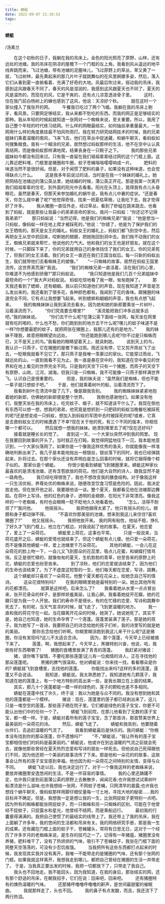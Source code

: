 ```yaml
---
title: 蜻蜓
date: 2022-09-07 21:10:53
tags:
---
```


#### 蜻蜓
/汤素兰

　　在这个初秋的日子，我躺在我的吊床上。金色的阳光照亮了原野，山林，还有远处的池塘。我的吊床在阴凉的屋檐下一个门框的左上角。我看到风从遥远的地平线奔跳而来，飞过池塘，带有池塘的泥腥味儿，飞过原野上的草丛，草又黄了一层，飞过树林，最先黄起来的那几片叶子就跳舞似的在风里婀娜多姿，然后，落入它们从春到夏一直俯看着、充满了好奇的大地。风最后吹过来，摇动我的吊床，我感到这风跟春天不同了，春天的风是湿润的，我感到这风跟夏天也不同了，夏天的风是温热的，而现在的风，它是干爽的，还有点儿凉意透进骨子里。
　　这时，住在我门前白杨树上的蝉也感到了这风，他说：天凉好个秋。
　　就在这时一个家伙撞入了我张开的网。
　　午餐我已吃过了两个飞蛾。我躺在我的吊床上剔牙，看风景。只要网足够结实，我从来都不愁吃的东西。而我的网正是足够结实的那种。我从年轻的时候起就知道一张网对一个蜘蛛来说，至关重要。所以，我用了自己整个年轻的时代练习结网。什么样的网眼最结实，如何抽丝承重量最大，一张网用什么样的角度悬挂最不怕风吹雨打。我在努力研究结网技术的时候，我的兄弟姐妹们乘着温暖的南风，飞来飞去，他们在草丛中捉迷藏，和蜗牛聊天，看蚂蚁如何搜集粮食。我有一个糊涂的兄弟，居然想过蚂蚁那样的生活，他不在空中认认真真结网，而是像蚂蚁那样满地爬，结果丧身在一只鞋子之下。
　　我的那些兄弟姐妹如今都没有回来过。只有我一直留在我们祖祖辈辈结过网的这个门框上面。这儿靠近肥料堆，门框里是猪圈和牛圈，蚊子苍蝇嗡嗡嘤嘤响成一片。
　　肥料的味道当然不是很好闻。但是，对于闻惯了肥料的鼻子，如果没有这种味道，也会觉得缺点儿什么。
　　这是我多年前说过的话，当时是在我一个妹妹的婚礼上。她把网结在池塘边的蒲公英丛里，她结婚的时候，蒲公英正开花。那是我第一次离开我们祖祖辈辈的住宅，到外面的阳光中去看看。阳光在头顶上，晃得我有点儿头昏眼花，虽然是春天，但那天来参加婚礼的蜗牛说，我有点儿中暑的症状。“还是春天，你怎么就中暑了呢?”他觉得奇怪，找来一把夏枯草根，让我吃下去，我才觉得好了许多。
　　我从猪圈一直往外走，经过草丛，看到了蚱蜢在跳来跳去，也看到了蚂蚁，就是那些让我最小的弟弟丧命的家伙。我问一只蚂蚁：“你还记不记得我弟弟?”
　　那只蚂蚁说：“当然记得，他是我们的蜘蛛兄弟!”我说：“他是想当一只蚂蚁，像蚂蚁一样在地上爬才被踩死的。”他说：“你错了，他是为了保护我们的女王牺牲的。那天是女王的婚礼。蚂蚁女王的婚礼上，蚂蚁们都飞到空中去，然后再把女王从空中抓回来，咬断她的翅膀，把她拖回到洞中去。我们拖不动我们的女王，蜘蛛兄弟就来帮忙，他说他的力气大。他和我们的女王也是好朋友。就在这个时候，一只脚踩下来了，你的兄弟就用自己的身体挡住了我们的女王。你的兄弟死了，但我们的女王活着。我们的女王一直还在我们王国当蚁后。每一只新的蚂蚁出生，我们就带他们去看蜘蛛王的塑像。”
　　“一只蜘蛛的故事，居然在蚂蚁王国里流传。这世界真荒唐!”我说。
　　“我们的蜘蛛兄弟一直活着，活在我们的心里，你难道不为他感到骄傲?”那只蚂蚁说。
　　“我只知道他是我们几百个兄弟姐妹中最短命的一个!”我大声对蚂蚁说。
蚂蚁吃惊地看了我一眼，匆匆跑掉了。
　　那天我还看到了蟋蟀，还有蝈蝈。我以前只知道他们的声音。现在我知道了声音是怎么发出来的。我还看到了很多花，各种颜色都有。我闻到了花的香味。跟猪圈的味道完全不同，它有点让我想要飞起来。听到蟋蟀和蝈蝈的声音，我也有点想飞起来。
　　我的蜘蛛妹妹让我到溪流去看水。因为她和她的新郎要乘坐一片树叶，沿着溪流而下。
　　“你们究竟要去哪里?”
　　“溪流能把我们冲多远就多远吧。”我的妹妹说。
　　“你们去干什么呢?在蒲公英下面结一张网，每天坐在网里就有吃的喝的，什么也不愁，你们跑到别的地方去干什么呢?哪儿的蚊子味道不是一样?你想要最肥的蚊子，就把网张在猪圈上，我那儿还有的是地方。”
　　我的妹妹不理我，故意把眼睛望向远处。
　　“你还能跑到哪儿去呢?你不过是只蜘蛛而已，又不是天上的鸟。”我看她的眼睛望着天上，就讽刺她。
　　说到天上的鸟，我认识一只燕子，它在猪圈的屋檐下躲过雨。雨还没有停，它又剪开雨丝飞了出去，一眨眼我就看不见它了。那只燕子是我唯一羡慕过的家伙。它能穿过雨丝，飞越远处的山，一直到我看不见为止。我一直是悬在空中的，我知道在空中看见的世界和在地上看见的世界完全不同。只是我的天空下只有一个猪圈，而燕子的天空下有原野，山岗，江河，湖海。但我只是一只蜘蛛，我不可能像一只燕子那样满世界飞。认识自己是很重要的。
　　但是，我的妹夫说：“虽然我们是蜘蛛，但也不能一辈子就只想蚊子吧。”
　　于是，他们就乘着树叶的船，沿着清流而下了。
　　我看到树叶在清流中旋了几下，像是跟我告别。
　　我的蜘蛛妹妹紧紧地抱着她的新郎，仿佛她的新郎便是整个世界。
　　我倒也感谢他们。如果没有他们，我整天坐在我的吊床上，吃完蚊子、蛾子，就不知道该干什么了。我现在倒也有东西可以想一想，想我的弟弟，他究竟是想抓到一只肥硕的蚂蚁当晚餐吃被踩死的呢?还是想变成一只蚂蚁，想加入到蚂蚁的军团中去时被踩死的呢?或者，它真是去救蚂蚁女王的时候遭遇了不幸?现在关于他的死，有三个不同的版本，你相信哪一个都可以。
　　然后就想一想我的妹妹。她漂到哪里去了呢?现在还好吗?
　　接着就是睡长长的觉了。
　直到这一天，一个大家伙突然冲到我的网里。
现在我要回到故事的开头了。当时我正在打盹，我觉得网猛地往下一沉，我本能地意识到，一个大家伙落网了。如果你是一个像我这样优秀的渔夫，你就能像我一样准确地判断出来了。我几乎是本能地抛出一根银丝，银丝落下的同时，我也已经弹跳起来，扑将过去。在那个家伙还没有弄明白是怎么回事的时候，就将它捆得像个粽子似的。
那家伙是个蜻蜓。
　　你很少能看到蜻蜓飞到猪圈里来。蜻蜓这种家伙最喜欢的是清浅池塘，还有含苞欲放的荷花。他们是大自然的诗人，跟我显然不是一路角色。
　　我已经吃得很饱了，我也不想改变我的膳食结构。对于像我这样一只生活优裕，养尊处优的蜘蛛来说，随便改变饮食习惯是危险的。因此，我决定放走他。但在放开他之前，我要跟他谈一谈。整个夏天，我都看见他在池塘那边舞蹈。在荷叶上写诗。他的红色的身子，透明的金翅膀，在阳光下非常漂亮。像我这样的一个老蜘蛛，有时也会眼睛一眨不眨地久久地看着他。
　　“怎么，活得不耐烦了?”我问他。
　　他摇摇头。
　　我把他捆得太紧了。他只有摇头的份儿。翅膀和身子都动弹不得。
　　“不喜欢你那美丽的池塘，想来到我这儿来住住?喜欢猪圈了?”
　　他又摇摇头。
　　我把他放开来。
我的网有粘性，他站不稳，挣扎了好久才飞到门框上。他立在门框边，对我说起了他的故事。
   在夏天，他恋爱了，爱上了一朵荷花。
　　蜻蜓爱上荷花，这事也平常。
　　只是一般说来，当荷花盛开之后，蜻蜓的爱情也就结束了。但这个蜻蜓有点儿傻。他只爱一朵荷花，而不是像其他蜻蜓一样，爱上池塘里千万朵荷花。
　　其他的蜻蜓，一会儿在这朵荷花的脸上吻一下，一会儿又飞到那朵的花蕊里，吸点儿花蜜，和蝴蝶打情骂俏。反正是很忙碌的，就像匆匆的夏天，生机勃勃的青草，纷至沓来的原野上的花，蜻蜓的恋爱也纷至沓来。
　　到了凉秋，他们的恋爱就该结束了，因为他们的生命也该结束了。为了不虚度这短暂的一生，他们每天都在恋爱，写诗，跳舞。
　　这个蜻蜓却只喜欢了一朵荷花。他整个夏天都在花朵上，给她念自己写的情诗。
　　这朵花很特别吗?
　　在我的眼睛里她是最特别的一朵。她比其他所有的花都漂亮。
　　就算是这样吧。后来怎么了?
　　我看着她从水里一点点冒出来，张开花骨朵的样子，是那样娇羞美丽，让我心醉。我看着她绽开花瓣。她的花瓣只是为我一个人开放。我们的寿命不是很长，有的在忙碌的恋爱、写诗和跳舞中死去了，有的呢，当天气变凉的时候，就飞走了，飞到更温暖的地方。
　　我一直和我的荷花守在一起。当花瓣离开花朵的时候，她哭了。她说她死了。其实不是，她自己也知道，她的生命孕育了一个莲蓬。莲蓬里装满了莲子。那是她的孩子。我为她写了一首诗，我要把自己的诗念给她的孩子们听，我的诗里写的就是她的美丽。
　　那你去念给他们听啊。你糊里糊涂跑到我这儿来干什么呢?这是猪圈，你没有发现吗?这儿不太适合念诗。
　　因为，那个莲蓬，今天早上已经被摘下来了。
　　莲蓬，啊，我想起来了，今天早上，黑猪特别兴奋，他说，哈，我倒有好东西嚼嚼了!
　　猪圈的食槽里放满了青青的莲蓬。
　　我赶紧对猪说：
　　猪，请你嘴下留情，不要吃那些莲蓬!这儿有一位痴情的诗人，正在寻找他的那朵莲蓬呢。
　　黑猪的脾气很温和。他对蜻蜓说：你来找一找，看看哪朵是你的?
蜻蜓就飞到食槽里，去找他的莲蓬。
　　你能找出来吗?这样的多的莲蓬，莲蓬又不会说话。
　　我知道，蜻蜓说。我太熟悉她了。我知道她有几颗莲子，我知道在她的莲蓬上，有一个地方特别的高出来一些，是我长期立在上面的结果。
　　其实，那几十个莲蓬都是一模一样的绿色的，莲子的颗粒也差不多相同。
　　蜻蜓在莲蓬中找了许久，终于说：我以为她是与众不同的。我没有想到她和其他的莲蓬都是一个模样。
　　猪说：现在，莲蓬里的莲子都已经剥出来了，这儿只是一堆空空的莲蓬。那些莲子晒在院子里。它们都是绿色的莲子宝宝，你更不可能认出他们中的任何一个了。
　　蜻蜓飞到前院，在那儿他看到了无数的莲子宝宝，都一模一样。于是，蜻蜓对着所有的莲子宝宝，念了那首诗，那首赞美世界上最美丽的一朵荷花的诗。
　　然后，蜻蜓飞走了。
　　蜻蜓和我告别，他要随着伙伴们，去追赶温暖的气流了。
　　我看到蜻蜓最后是快乐的。我问蜻蜓：“你根本没有找到你的那朵莲蓬，你不遗憾吗?”
　　“不，”蜻蜓说，“我让所有的莲子宝宝都相信他们的妈妈是最美丽的。”
蜻蜓说，他或许在到达温暖的气流之前就会死去，就像他那些曾经在夏天热烈恋爱和写诗的朋友一样死去。但他说自己死得跟他们不同，因为他还把一个美丽的故事流传了下来。那是他和一朵花的的故事，这故事会让所有的莲子宝宝感到幸福。他也因为和一朵荷花之间特别的友情，变得与众不同。
　　蜻蜓飞走以后，我也决定远行了。对于一个像我这样的老蜘蛛来说，要放弃猪圈里安逸悠闲的生活，不是一件容易的事情。
　　我的心里还踌躇不定，也许我只是到前面蒲公英的原野上去散散步，闻闻花香;也许我想试试乘树叶船漂流是什么滋味;也许我想结一张网，不网蚊子苍蝇，只网清早的晨露;也许我也想找个蜗牛聊天，像蚂蚁那样用脚仔细仗量每一寸土地，寻找大地的秘密……我的目标并不确定。但是，我想我一定是想让我的一生，比张网捉蚊子更特别一点吧。因为所有的蜘蛛都能张网捉蚊子，而一只蜘蛛和另一只蜘蛛的区别，可能在于他曾经不捉蚊子，只捉露水和星光，他曾经不结网，而是乘船远行。
　　最初我的行囊塞得满满的。我把自己使惯了的最结实的线带上了。我还带上了我的吊床，我在上面躺了许多年，我的悠闲的生活都和吊床有关。我的网络研究手册，那是我一生的成果。还有藏在门框上面的蚊子干，苍蝇罐头，常将有日思无日，这对于一个经历了许多岁月的老蜘蛛来说，是生存的技巧之一了。记得有一年猪瘟，猪圈里没有养猪，肥料堆干了，没有了热烘烘的气味，吸引不了苍蝇蚊子，我张在门框下面的网整天空荡荡的，可没有少忍饥挨饿。
　　当我把所有这些东西都打点起来的时候，我发现其实我并没有离开。我唯一不能带走的是猪圈的气味，还有那个张网的门框。如果我就这样离开，我想我走到哪儿，都把自己曾经在猪圈的生活一并带走了。
于是，当我真正要出发的时候，我把一切都放下了，只带走了我自己。
　　我头也不回地走。我不能回头，因为我知道，在我的身后，那张结实的网，还有那个舒适的吊床，在朝我招手，它们在说：回来吧，回来吧。
　　还有猪圈特有的燠热温暖的气味。
　　还那猪呼噜噜呼噜噜的鼾声，是世间最甜蜜的催眠曲。
　　我就那样走了，头也不回。
　　我的鼻子有点发酸，而且，我还流下了两行热泪。
